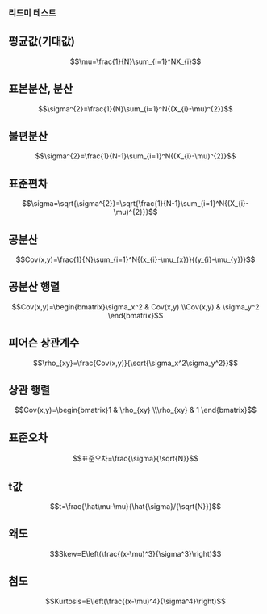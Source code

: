 ### 리드미 테스트
## 평균값(기대값)
$$\mu=\frac{1}{N}\sum_{i=1}^NX_{i}$$

## 표본분산, 분산
$$\sigma^{2}=\frac{1}{N}\sum_{i=1}^N{(X_{i}-\mu)^{2}}$$

## 불편분산
$$\sigma^{2}=\frac{1}{N-1}\sum_{i=1}^N{(X_{i}-\mu)^{2}}$$

## 표준편차
$$\sigma=\sqrt{\sigma^{2}}=\sqrt{\frac{1}{N-1}\sum_{i=1}^N{(X_{i}-\mu)^{2}}}$$

## 공분산
$$Cov(x,y)=\frac{1}{N}\sum_{i=1}^N{(x_{i}-\mu_{x})}{(y_{i}-\mu_{y})}$$

## 공분산 행렬
$$Cov(x,y)=\begin{bmatrix}\sigma_x^2 & Cov(x,y) \\Cov(x,y) & \sigma_y^2 \end{bmatrix}$$

## 피어슨 상관계수
$$\rho_{xy}=\frac{Cov(x,y)}{\sqrt{\sigma_x^2\sigma_y^2}}$$

## 상관 행렬
$$Cov(x,y)=\begin{bmatrix}1 & \rho_{xy} \\\rho_{xy} & 1 \end{bmatrix}$$

## 표준오차
$$표준오차=\frac{\sigma}{\sqrt{N}}$$

## t값
$$t=\frac{\hat\mu-\mu}{\hat{\sigma}/{\sqrt{N}}}$$

## 왜도
$$Skew=E\left(\frac{(x-\mu)^3}{\sigma^3}\right)$$

## 첨도
$$Kurtosis=E\left(\frac{(x-\mu)^4}{\sigma^4}\right)$$
